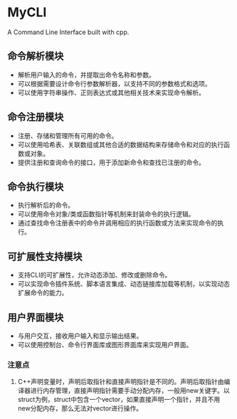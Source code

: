 # MyCLI

A Command Line Interface built with cpp.

## 命令解析模块

- 解析用户输入的命令，并提取出命令名称和参数。
- 可以根据需要设计命令行参数解析器，以支持不同的参数格式和选项。
- 可以使用字符串操作、正则表达式或其他相关技术来实现命令解析。

## 命令注册模块

- 注册、存储和管理所有可用的命令。
- 可以使用哈希表、关联数组或其他合适的数据结构来存储命令和对应的执行函数或对象。
- 提供注册和查询命令的接口，用于添加新命令和查找已注册的命令。

## 命令执行模块

- 执行解析后的命令。
- 可以使用命令对象/类或函数指针等机制来封装命令的执行逻辑。
- 通过查找命令注册表中的命令并调用相应的执行函数或方法来实现命令的执行。

## 可扩展性支持模块

- 支持CLI的可扩展性，允许动态添加、修改或删除命令。
- 可以实现命令插件系统、脚本语言集成、动态链接库加载等机制，以实现动态扩展命令的能力。

## 用户界面模块

- 与用户交互，接收用户输入和显示输出结果。
- 可以使用控制台、命令行界面库或图形界面库来实现用户界面。

### 注意点

1. C++声明变量时，声明后取指针和直接声明指针是不同的。声明后取指针由编译器进行内存管理，直接声明指针需要手动分配内存，一般用new关键字。以struct为例，struct中包含一个vector，如果直接声明一个指针，并且不用new分配内存，那么无法对vector进行操作。